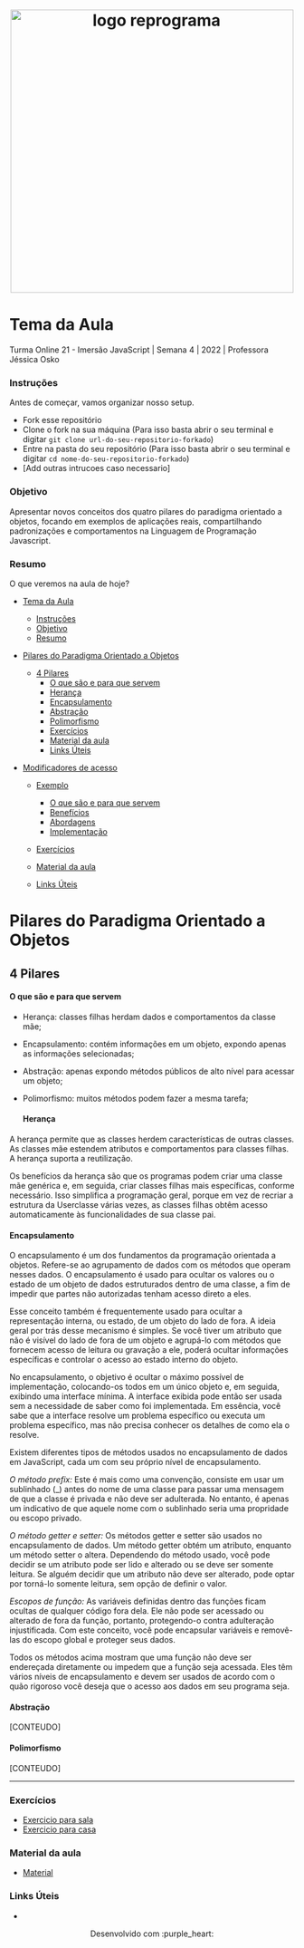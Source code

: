 <h1 align="center">
  <img src="assets/reprograma-fundos-claros.png" alt="logo reprograma" width="500">
</h1>

# Tema da Aula

Turma Online 21 - Imersão JavaScript | Semana 4 | 2022 | Professora Jéssica Osko

### Instruções
Antes de começar, vamos organizar nosso setup.
* Fork esse repositório 
* Clone o fork na sua máquina (Para isso basta abrir o seu terminal e digitar `git clone url-do-seu-repositorio-forkado`)
* Entre na pasta do seu repositório (Para isso basta abrir o seu terminal e digitar `cd nome-do-seu-repositorio-forkado`)
* [Add outras intrucoes caso necessario]

### Objetivo

Apresentar novos conceitos dos quatro pilares do paradigma orientado a objetos, focando em exemplos de aplicações reais, compartilhando padronizações e comportamentos na Linguagem de Programação Javascript. 

### Resumo
O que veremos na aula de hoje?
- [Tema da Aula](#tema-da-aula)
    - [Instruções](#instruções)
    - [Objetivo](#objetivo)
    - [Resumo](#resumo)
- [Pilares do Paradigma Orientado a Objetos](#pilares-do-paradigma-orientado-a-objetos)
  - [4 Pilares](#4-pilares)
      - [O que são e para que servem](#o-que-são-e-para-que-servem)
      - [Herança](#herança)
      - [Encapsulamento](#encapsulamento)
      - [Abstração](#abstração)
      - [Polimorfismo](#polimorfismo)
    - [Exercícios](#exercícios)
    - [Material da aula](#material-da-aula)
    - [Links Úteis](#links-úteis)

- [Modificadores de acesso](#conteúdo)

  - [Exemplo](#exemplo)
    - [O que são e para que servem ](#o-que-são-e-para-que-servem)
    - [Benefícios](#benefícios)
    - [Abordagens](#abordagens)
    - [Implementação](#implementação)
  
  - [Exercícios](#exercícios)
  - [Material da aula](#material-da-aula)
  - [Links Úteis](#links-úteis)

# Pilares do Paradigma Orientado a Objetos

## 4 Pilares  
  #### O que são e para que servem
 
* Herança: classes filhas herdam dados e comportamentos da classe mãe;
* Encapsulamento: contém informações em um objeto, expondo apenas as informações selecionadas;
* Abstração: apenas expondo métodos públicos de alto nível para acessar um objeto;
* Polimorfismo: muitos métodos podem fazer a mesma tarefa; 

  #### Herança
A herança permite que as classes herdem características de outras classes.
As classes mãe estendem atributos e comportamentos para classes filhas.
A herança suporta a reutilização. 

Os benefícios da herança são que os programas podem criar uma classe mãe genérica e,
em seguida, criar classes filhas mais específicas, conforme necessário.
Isso simplifica a programação geral, porque em vez de recriar a estrutura da Userclasse várias vezes, as classes filhas obtêm acesso automaticamente às funcionalidades de sua classe pai.

  #### Encapsulamento
 
O encapsulamento é um dos fundamentos da programação orientada a objetos.
Refere-se ao agrupamento de dados com os métodos que operam nesses dados.
O encapsulamento é usado para ocultar os valores ou o estado de um objeto de dados
estruturados dentro de uma classe, a fim de impedir que partes não autorizadas tenham acesso
direto a eles.

Esse conceito também é frequentemente usado para ocultar a representação interna,
ou estado, de um objeto do lado de fora.
A ideia geral por trás desse mecanismo é simples.
Se você tiver um atributo que não é visível do lado de fora de um objeto e agrupá-lo com
métodos que fornecem acesso de leitura ou gravação a ele,
poderá ocultar informações específicas e controlar o acesso ao estado interno do objeto.

No encapsulamento, o objetivo é ocultar o máximo possível de implementação,
colocando-os todos em um único objeto e, em seguida, exibindo uma interface mínima.
A interface exibida pode então ser usada sem a necessidade de saber como foi implementada.
Em essência, você sabe que a interface resolve um problema específico ou executa um problema específico,
mas não precisa conhecer os detalhes de como ela o resolve.

Existem diferentes tipos de métodos usados ​​no encapsulamento de dados em JavaScript,
cada um com seu próprio nível de encapsulamento.

*O método prefix:* Este é mais como uma convenção, consiste em usar um sublinhado (_)
antes do nome de uma classe para passar uma mensagem de que a classe é privada 
e não deve ser adulterada. No entanto, é apenas um indicativo de que aquele nome com o sublinhado seria uma propridade ou escopo privado. 

*O método getter e setter:* Os métodos getter e setter são usados ​​no encapsulamento de dados.
Um método getter obtém um atributo, enquanto um método setter o altera.
Dependendo do método usado, você pode decidir se um atributo pode ser lido e alterado ou
se deve ser somente leitura. Se alguém decidir que um atributo não deve ser alterado, 
pode optar por torná-lo somente leitura, sem opção de definir o valor.

*Escopos de função:* As variáveis ​​definidas dentro das funções ficam ocultas de qualquer
código fora dela. Ele não pode ser acessado ou alterado de fora da função,
portanto, protegendo-o contra adulteração injustificada.
Com este conceito, você pode encapsular variáveis ​​e removê-las do escopo global
e proteger seus dados.

Todos os métodos acima mostram que uma função não deve ser endereçada diretamente
ou impedem que a função seja acessada. Eles têm vários níveis de encapsulamento e
devem ser usados ​​de acordo com o quão rigoroso você deseja que o acesso aos dados 
em seu programa seja.

  #### Abstração
  [CONTEUDO]

  #### Polimorfismo
  [CONTEUDO]
  
***
### Exercícios 
* [Exercicio para sala](/exercicios/para-sala/)
* [Exercicio para casa](/exercicios/para-casa/)

### Material da aula 
* [Material](/material)

### Links Úteis
* 

<p align="center">
Desenvolvido com :purple_heart:  
</p>

